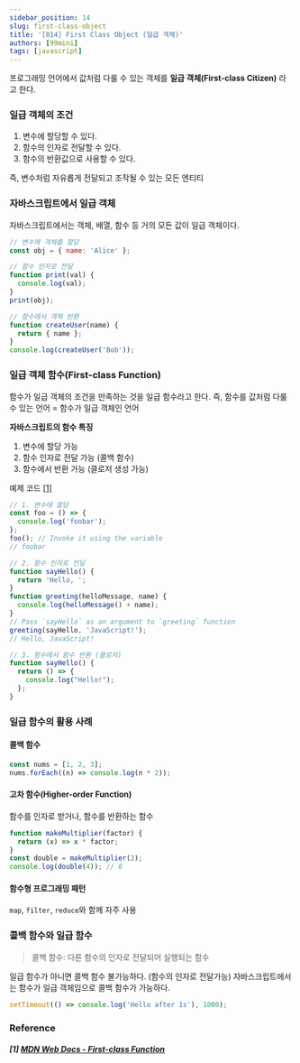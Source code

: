 ```yaml
---
sidebar_position: 14
slug: first-class-object
title: '[014] First Class Object (일급 객체)'
authors: [99mini]
tags: [javascript]
---
```


프로그래밍 언어에서 값처럼 다룰 수 있는 객체를 **일급 객체(First-class Citizen)** 라고 한다.

<!-- truncate -->

### 일급 객체의 조건

1. 변수에 할당할 수 있다.
2. 함수의 인자로 전달할 수 있다.
3. 함수의 반환값으로 사용할 수 있다.

즉, 변수처럼 자유롭게 전달되고 조작될 수 있는 모든 엔티티

### 자바스크립트에서 일급 객체

자바스크립트에서는 객체, 배열, 함수 등 거의 모든 값이 일급 객체이다.

```javascript
// 변수에 객체를 할당
const obj = { name: 'Alice' };

// 함수 인자로 전달
function print(val) {
  console.log(val);
}
print(obj);

// 함수에서 객체 반환
function createUser(name) {
  return { name };
}
console.log(createUser('Bob'));
```

### 일급 객체 함수(First-class Function)

함수가 일급 객체의 조건을 만족하는 것을 일급 함수라고 한다. 즉, 함수를 값처럼 다룰 수 있는 언어 = 함수가 일급 객체인 언어

**자바스크립트의 함수 특징**

1. 변수에 할당 가능
2. 함수 인자로 전달 가능 (콜백 함수)
3. 함수에서 반환 가능 (클로저 생성 가능)

예제 코드 [[1]](#1-mdn-web-docs---first-class-function)

```javascript
// 1. 변수에 할당
const foo = () => {
  console.log('foobar');
};
foo(); // Invoke it using the variable
// foobar

// 2. 함수 인자로 전달
function sayHello() {
  return 'Hello, ';
}
function greeting(helloMessage, name) {
  console.log(helloMessage() + name);
}
// Pass `sayHello` as an argument to `greeting` function
greeting(sayHello, 'JavaScript!');
// Hello, JavaScript!

// 3. 함수에서 함수 반환 (클로저)
function sayHello() {
  return () => {
    console.log("Hello!");
  };
}
```

### 일급 함수의 활용 사례

#### 콜백 함수

```javascript
const nums = [1, 2, 3];
nums.forEach((n) => console.log(n * 2));
```

#### 고차 함수(Higher-order Function)

함수를 인자로 받거나, 함수를 반환하는 함수

```javascript
function makeMultiplier(factor) {
  return (x) => x * factor;
}
const double = makeMultiplier(2);
console.log(double(4)); // 8
```

#### 함수형 프로그래밍 패턴

`map`, `filter`, `reduce`와 함께 자주 사용

### 콜백 함수와 일급 함수

> 콜백 함수: 다른 함수의 인자로 전달되어 실행되는 함수

일급 함수가 아니면 콜백 함수 불가능하다. (함수의 인자로 전달가능) 자바스크립트에서는 함수가 일급 객체임으로 콜백 함수가 가능하다.

```javascript
setTimeout(() => console.log('Hello after 1s'), 1000);
```

### Reference

##### [1] [MDN Web Docs - First-class Function](https://developer.mozilla.org/en-US/docs/Glossary/First-class_Function)
